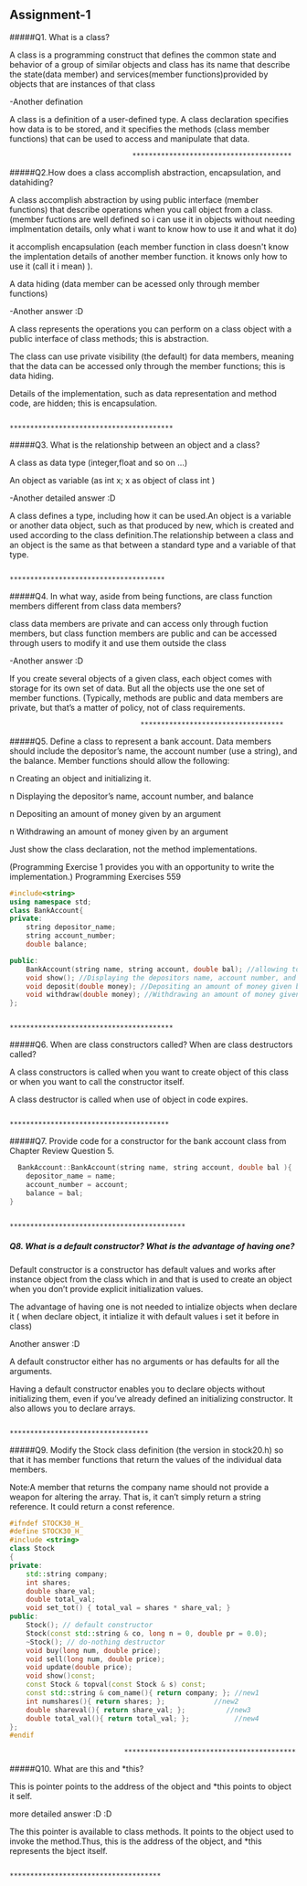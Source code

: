 ## Assignment-1

#####Q1. What is a class?

A class is a programming construct that defines the common state and behavior of a group of similar objects and class has its name that describe the state(data member) and services(member functions)provided by objects that are instances of that class

-Another defination 

A class is a definition of a user-defined type. A class declaration specifies how data is to be stored, and it specifies the methods (class member functions) that can be used to access and manipulate that data.

                                  ***************************************

#####Q2.How does a class accomplish abstraction, encapsulation, and datahiding?

A class accomplish abstraction by using public interface (member functions) that describe operations when you call object from a class.(member fuctions are well defined so i can use it in objects without needing implmentation details, only what i want to know how to use it and what it do)

it accomplish encapsulation (each member function in class doesn't know the implentation details of another member function. it knows only how to use it (call it i mean) ).

A data hiding (data member can be acessed only through member functions) 

-Another answer :D 

A class represents the operations you can perform on a class object with a public interface of class methods; this is abstraction.

The class can use private visibility (the default) for data members, meaning that the data can be accessed only through the member functions; this is data hiding.

Details of the implementation, such as data representation and method code, are hidden; this is encapsulation.

                                    ****************************************
                                    
#####Q3. What is the relationship between an object and a class?

A class as data type   (integer,float and so on ...) 

An object as variable (as int x; x as object of class int ) 

-Another detailed answer :D

A class defines a type, including how it can be used.An object is a variable or another data object, such as that produced by new, which is created and used according to the class definition.The relationship between a class and an object is
the same as that between a standard type and a variable of that type.

                                     **************************************
                                     
#####Q4. In what way, aside from being functions, are class function members different from class data members?    

class data members are private and can access only through fuction members, but class function members are public and can be accessed through users to modify it and use them outside the class 

-Another answer :D

If you create several objects of a given class, each object comes with storage for its own set of data. But all the objects use the one set of member functions. (Typically, methods are public and data members are private, but that’s a matter of policy, not of class requirements.

                                    ***********************************
                                    
#####Q5. Define a class to represent a bank account. Data members should include the depositor’s name, the account number (use a string), and the balance. Member functions should allow the following:

n Creating an object and initializing it.

n Displaying the depositor’s name, account number, and balance

n Depositing an amount of money given by an argument

n Withdrawing an amount of money given by an argument

Just show the class declaration, not the method implementations.

(Programming Exercise 1 provides you with an opportunity to write the implementation.) Programming Exercises 559

```cpp
#include<string>
using namespace std;
class BankAccount{
private:
	string depositor_name;
	string account_number;  
	double balance; 

public:
	BankAccount(string name, string account, double bal); //allowing to create object and initialize it
	void show(); //Displaying the depositors name, account number, and balance
	void deposit(double money); //Depositing an amount of money given by an argument
	void withdraw(double money); //Withdrawing an amount of money given by an argument
};                               
```
                                        ****************************************
                                        
#####Q6. When are class constructors called? When are class destructors called?

A class constructors is called when you want to create object of this class or when you want to call the constructor itself.

A class destructor is called when use of object in code expires.

                                          ***************************************
                                          
#####Q7. Provide code for a constructor for the bank account class from Chapter Review Question 5.

```cpp
  BankAccount::BankAccount(string name, string account, double bal ){
	depositor_name = name;
	account_number = account;
	balance = bal;
}
```
                                          *******************************************
                                          
##### Q8. What is a default constructor? What is the advantage of having one?
 
 Default constructor is a constructor has default values and works after instance object from the class which in and that is used to create an object when you don’t provide explicit initialization values.
 
The advantage of having one is not needed to intialize objects when declare it ( when declare object, it intialize it with default values i set it before in class)

Another answer :D

A default constructor either has no arguments or has defaults for all the arguments.

Having a default constructor enables you to declare objects without initializing them, even if you’ve already defined an initializing constructor. It also allows you to declare arrays.

                                            **********************************
                                            
#####Q9. Modify the Stock class definition (the version in stock20.h) so that it has member functions that return the values of the individual data members.

Note:A member that returns the company name should not provide a weapon for altering the array.
That is, it can’t simply return a string reference. It could return a const reference.

```cpp
#ifndef STOCK30_H_
#define STOCK30_H_
#include <string>
class Stock
{
private:
	std::string company;
	int shares;
	double share_val;
	double total_val;
	void set_tot() { total_val = shares * share_val; }
public:
	Stock(); // default constructor
	Stock(const std::string & co, long n = 0, double pr = 0.0);
	~Stock(); // do-nothing destructor
	void buy(long num, double price);
	void sell(long num, double price);
	void update(double price);
	void show()const;
	const Stock & topval(const Stock & s) const;
	const std::string & com_name(){ return company; }; //new1
	int numshares(){ return shares; };            //new2
	double shareval(){ return share_val; };          //new3
	double total_val(){ return total_val; };           //new4
};
#endif
```
                                ******************************************
                                
#####Q10. What are this and *this?

   This is pointer points to the address of the object and *this points to object it self.
   
more detailed answer :D :D 

The this pointer is available to class methods. It points to the object used to invoke the method.Thus, this is the address of the object, and *this represents the bject itself.

                                       *************************************

